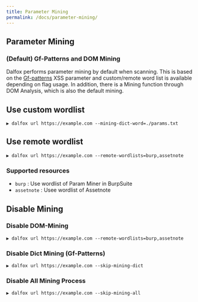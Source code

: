 ```yaml
---
title: Parameter Mining
permalink: /docs/parameter-mining/
---
```


## Parameter Mining
### (Default) Gf-Patterns and DOM Mining 
Dalfox performs parameter mining by default when scanning. This is based on the [Gf-patterns](https://github.com/1ndianl33t/Gf-Patterns) XSS parameter and custom/remote word list is available depending on flag usage. In addition, there is a Mining function through DOM Analysis, which is also the default mining.

## Use custom wordlist
```
▶ dalfox url https://example.com --mining-dict-word=./params.txt
```

## Use remote wordlist
```
▶ dalfox url https://example.com --remote-wordlists=burp,assetnote
```

### Supported resources
* `burp` : Use wordlist of Param Miner in BurpSuite
* `assetnote` : Usee wordlist of Assetnote

## Disable Mining
### Disable DOM-Mining
```
▶ dalfox url https://example.com --remote-wordlists=burp,assetnote
```
### Disable Dict Mining (Gf-Patterns)
```
▶ dalfox url https://example.com --skip-mining-dict
```
### Disable All Mining Process
```
▶ dalfox url https://example.com --skip-mining-all
```
